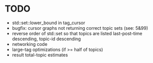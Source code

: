 TODO
====
- std::set::lower_bound in tag_cursor
- bugfix: cursor graphs not returning correct topic sets (see: 5&99)
- reverse order of std::set so that topics are listed last-post-time descending, topic-id descending
- networking code
- large-tag optimizations (if >= half of topics)
- result total-topic estimates